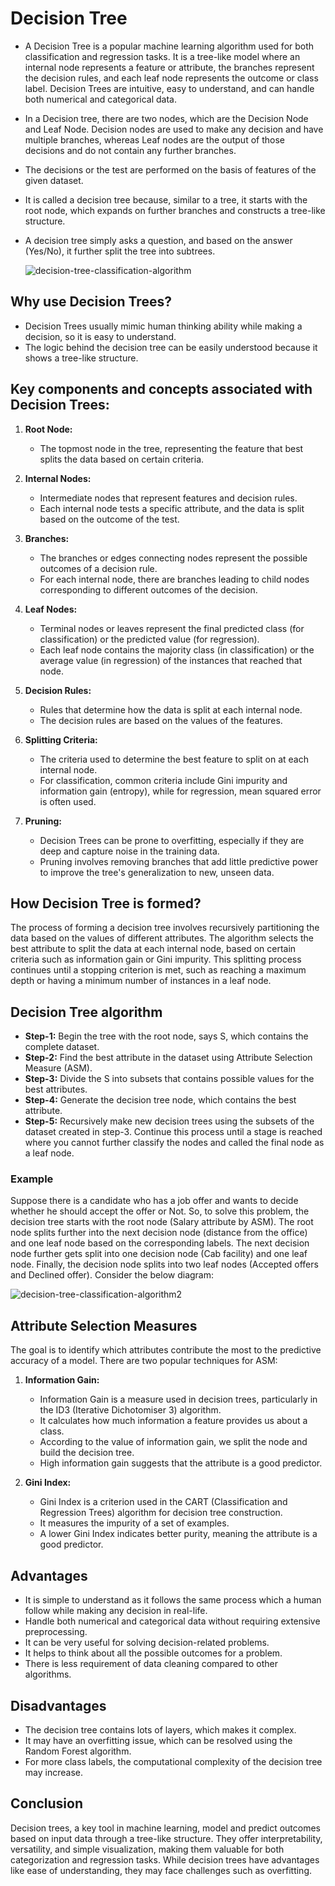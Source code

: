 # Decision Tree
- A Decision Tree is a popular machine learning algorithm used for both classification and regression tasks. It is a tree-like model where an internal node represents a feature or attribute, the branches represent the decision rules, and each leaf node represents the outcome or class label. Decision Trees are intuitive, easy to understand, and can handle both numerical and categorical data.
- In a Decision tree, there are two nodes, which are the Decision Node and Leaf Node. Decision nodes are used to make any decision and have multiple branches, whereas Leaf nodes are the output of those decisions and do not contain any further branches.
- The decisions or the test are performed on the basis of features of the given dataset.
- It is called a decision tree because, similar to a tree, it starts with the root node, which expands on further branches and constructs a tree-like structure.
- A decision tree simply asks a question, and based on the answer (Yes/No), it further split the tree into subtrees.

  ![decision-tree-classification-algorithm](https://github.com/anubhav7747/Notes/assets/77168708/94503032-fcb9-48ab-87b3-860c44d4b20a)


## Why use Decision Trees?
- Decision Trees usually mimic human thinking ability while making a decision, so it is easy to understand.
- The logic behind the decision tree can be easily understood because it shows a tree-like structure.


## Key components and concepts associated with Decision Trees:
1. **Root Node:**
   - The topmost node in the tree, representing the feature that best splits the data based on certain criteria.

2. **Internal Nodes:**
   - Intermediate nodes that represent features and decision rules.
   - Each internal node tests a specific attribute, and the data is split based on the outcome of the test.

3. **Branches:**
   - The branches or edges connecting nodes represent the possible outcomes of a decision rule.
   - For each internal node, there are branches leading to child nodes corresponding to different outcomes of the decision.

4. **Leaf Nodes:**
   - Terminal nodes or leaves represent the final predicted class (for classification) or the predicted value (for regression).
   - Each leaf node contains the majority class (in classification) or the average value (in regression) of the instances that reached that node.

5. **Decision Rules:**
   - Rules that determine how the data is split at each internal node.
   - The decision rules are based on the values of the features.

6. **Splitting Criteria:**
   - The criteria used to determine the best feature to split on at each internal node.
   - For classification, common criteria include Gini impurity and information gain (entropy), while for regression, mean squared error is often used.

7. **Pruning:**
   - Decision Trees can be prone to overfitting, especially if they are deep and capture noise in the training data.
   - Pruning involves removing branches that add little predictive power to improve the tree's generalization to new, unseen data.


## How Decision Tree is formed?
The process of forming a decision tree involves recursively partitioning the data based on the values of different attributes. The algorithm selects the best attribute to split the data at each internal node, based on certain criteria such as information gain or Gini impurity. This splitting process continues until a stopping criterion is met, such as reaching a maximum depth or having a minimum number of instances in a leaf node.


## Decision Tree algorithm
- **Step-1:** Begin the tree with the root node, says S, which contains the complete dataset.
- **Step-2:** Find the best attribute in the dataset using Attribute Selection Measure (ASM).
- **Step-3:** Divide the S into subsets that contains possible values for the best attributes.
- **Step-4:** Generate the decision tree node, which contains the best attribute.
- **Step-5:** Recursively make new decision trees using the subsets of the dataset created in step-3. Continue this process until a stage is reached where you cannot further classify the nodes and called the final node as a leaf node.

### Example
Suppose there is a candidate who has a job offer and wants to decide whether he should accept the offer or Not. So, to solve this problem, the decision tree starts with the root node (Salary attribute by ASM). The root node splits further into the next decision node (distance from the office) and one leaf node based on the corresponding labels. The next decision node further gets split into one decision node (Cab facility) and one leaf node. Finally, the decision node splits into two leaf nodes (Accepted offers and Declined offer). Consider the below diagram:

  ![decision-tree-classification-algorithm2](https://github.com/anubhav7747/Notes/assets/77168708/fe835fe4-b638-478e-b5b2-a030ed5092ca)


## Attribute Selection Measures
The goal is to identify which attributes contribute the most to the predictive accuracy of a model. There are two popular techniques for ASM:

1. **Information Gain:**
   - Information Gain is a measure used in decision trees, particularly in the ID3 (Iterative Dichotomiser 3) algorithm.
   - It calculates how much information a feature provides us about a class.
   - According to the value of information gain, we split the node and build the decision tree.
   - High information gain suggests that the attribute is a good predictor.

2. **Gini Index:**
   - Gini Index is a criterion used in the CART (Classification and Regression Trees) algorithm for decision tree construction.
   - It measures the impurity of a set of examples.
   - A lower Gini Index indicates better purity, meaning the attribute is a good predictor.


## Advantages
- It is simple to understand as it follows the same process which a human follow while making any decision in real-life.
- Handle both numerical and categorical data without requiring extensive preprocessing.
- It can be very useful for solving decision-related problems.
- It helps to think about all the possible outcomes for a problem.
- There is less requirement of data cleaning compared to other algorithms.


## Disadvantages
- The decision tree contains lots of layers, which makes it complex.
- It may have an overfitting issue, which can be resolved using the Random Forest algorithm.
- For more class labels, the computational complexity of the decision tree may increase.

## Conclusion
Decision trees, a key tool in machine learning, model and predict outcomes based on input data through a tree-like structure. They offer interpretability, versatility, and simple visualization, making them valuable for both categorization and regression tasks. While decision trees have advantages like ease of understanding, they may face challenges such as overfitting.
